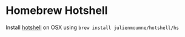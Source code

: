 # Homebrew Hotshell

Install [hotshell]((https://github.com/julienmoumne/hotshell)) on OSX using `brew install julienmoumne/hotshell/hs`